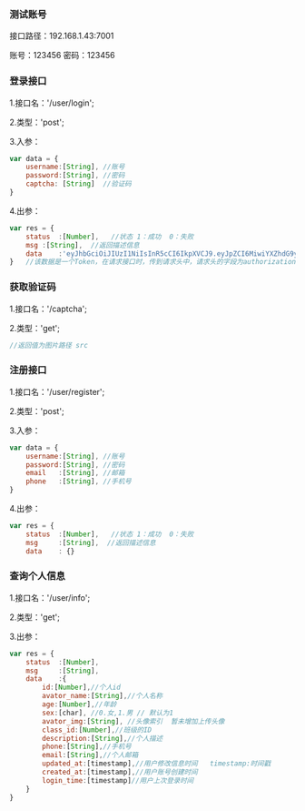 ### 测试账号

接口路径：192.168.1.43:7001

账号：123456 密码：123456

### 登录接口

1.接口名：'/user/login';

2.类型：'post';

3.入参：

```js
var data = {
    username:[String], //账号
    password:[String], //密码
    captcha: [String]  //验证码
}
```

4.出参：

```js
var res = {
    status  :[Number],   //状态 1：成功  0：失败
    msg :[String],  //返回描述信息
    data    :'eyJhbGciOiJIUzI1NiIsInR5cCI6IkpXVCJ9.eyJpZCI6MiwiYXZhdG9yX25hbWUiOiLmtYvor5Xlj7ciLCJhZ2UiOjE4LCJzZXgiOiIxIiwiYXZhdG9yX2ltZyI6IjAiLCJjbGFzc19pZCI6MCwiZGVzY3JpcHRpb24iOiLkuIDkuKrnroDnroDljZXljZXnmoTmtYvor5Xlj7ciLCJwaG9uZSI6IjEyMzQ1Njc4OTExIiwiZW1haWwiOiIxNTAwNjc5NTk4QHFxLmNvbSIsImlhdCI6MTYzNzY1NzM3NywiZXhwIjoxNjM3NjU5MTc3fQ.U4vtTCwUxMH5HzpwmHBNLLPHWlz3QpNc1eJ7E9ODjkM'
}   //该数据是一个Token，在请求接口时，传到请求头中，请求头的字段为authorization;
```

### 获取验证码

1.接口名：'/captcha';

2.类型：'get';

```js
//返回值为图片路径 src
```

### 注册接口

1.接口名：'/user/register';

2.类型：'post';

3.入参：

```js
var data = {
    username:[String], //账号
    password:[String], //密码
    email	:[String], //邮箱
    phone	:[String], //手机号
}
```

4.出参：

```js
var res = {
    status  :[Number],   //状态 1：成功  0：失败
    msg 	:[String],  //返回描述信息
    data	: {} 
```



### 查询个人信息

1.接口名：'/user/info';

2.类型：'get';

3.出参：

```js
var res = {
    status  :[Number],
    msg		:[String],
    data	:{
        id:[Number],//个人id
        avator_name:[String],//个人名称
        age:[Number],//年龄
        sex:[char], //0.女,1.男 // 默认为1
        avator_img:[String], //头像索引  暂未增加上传头像
        class_id:[Number],//班级的ID
        description:[String],//个人描述
        phone:[String],//手机号
        email:[String],//个人邮箱
        updated_at:[timestamp],//用户修改信息时间   timestamp:时间戳
        created_at:[timestamp],//用户账号创建时间
        login_time:[timestamp]//用户上次登录时间
    }
}
```

